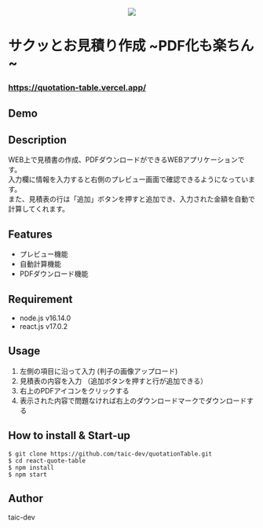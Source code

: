 <p align="center">
<img src="https://user-images.githubusercontent.com/52269577/214225055-57625f65-d616-4557-b93b-aa39bb0a1e55.png">
</p>

# サクッとお見積り作成 ~PDF化も楽ちん~
### https://quotation-table.vercel.app/

## Demo


## Description
WEB上で見積書の作成、PDFダウンロードができるWEBアプリケーションです。<br>
入力欄に情報を入力すると右側のプレビュー画面で確認できるようになっています。<br>
また、見積表の行は「追加」ボタンを押すと追加でき、入力された金額を自動で計算してくれます。

## Features
- プレビュー機能
- 自動計算機能
- PDFダウンロード機能

## Requirement
- node.js v16.14.0
- react.js v17.0.2

## Usage
1. 左側の項目に沿って入力 (判子の画像アップロード)
2. 見積表の内容を入力 （追加ボタンを押すと行が追加できる）
3. 右上のPDFアイコンをクリックする
4. 表示された内容で問題なければ右上のダウンロードマークでダウンロードする

## How to install & Start-up
```
$ git clone https://github.com/taic-dev/quotationTable.git
$ cd react-quote-table
$ npm install
$ npm start
```

## Author
taic-dev
